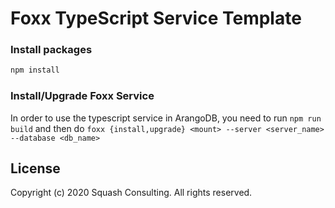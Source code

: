 # Foxx TypeScript Service Template

### Install packages

```sh
npm install
```

### Install/Upgrade Foxx Service

In order to use the typescript service in ArangoDB, you need to run `npm run build` and then do `foxx {install,upgrade} <mount> --server <server_name> --database <db_name>`

## License

Copyright (c) 2020 Squash Consulting. All rights reserved.
